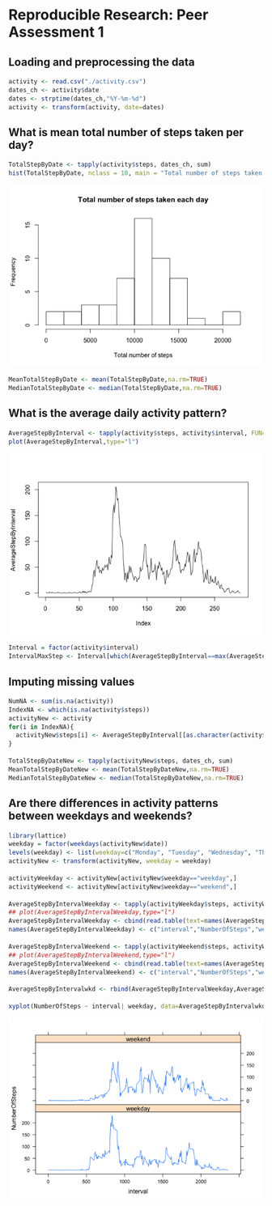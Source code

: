 # Reproducible Research: Peer Assessment 1


## Loading and preprocessing the data

```r
activity <- read.csv("./activity.csv")
dates_ch <- activity$date
dates <- strptime(dates_ch,"%Y-%m-%d")
activity <- transform(activity, date=dates)
```

## What is mean total number of steps taken per day?

```r
TotalStepByDate <- tapply(activity$steps, dates_ch, sum)
hist(TotalStepByDate, nclass = 10, main = "Total number of steps taken each day", xlab = "Total number of steps")
```

![](PA1_template_files/figure-html/unnamed-chunk-1-1.png) 

```r
MeanTotalStepByDate <- mean(TotalStepByDate,na.rm=TRUE)
MedianTotalStepByDate <- median(TotalStepByDate,na.rm=TRUE)
```

## What is the average daily activity pattern?


```r
AverageStepByInterval <- tapply(activity$steps, activity$interval, FUN=function(x)mean(x,na.rm=TRUE))
plot(AverageStepByInterval,type="l")
```

![](PA1_template_files/figure-html/unnamed-chunk-2-1.png) 

```r
Interval = factor(activity$interval)
IntervalMaxStep <- Interval[which(AverageStepByInterval==max(AverageStepByInterval,na.rm=TRUE))]
```

## Imputing missing values

```r
NumNA <- sum(is.na(activity))
IndexNA <- which(is.na(activity$steps))
activityNew <- activity
for(i in IndexNA){
  activityNew$steps[i] <- AverageStepByInterval[[as.character(activity$interval[i])]]
}

TotalStepByDateNew <- tapply(activityNew$steps, dates_ch, sum)
MeanTotalStepByDateNew <- mean(TotalStepByDateNew,na.rm=TRUE)
MedianTotalStepByDateNew <- median(TotalStepByDateNew,na.rm=TRUE)
```

## Are there differences in activity patterns between weekdays and weekends?

```r
library(lattice)
weekday = factor(weekdays(activityNew$date))
levels(weekday) <- list(weekday=c("Monday", "Tuesday", "Wednesday", "Thursday", "Friday"), weekend=c("Saturday", "Sunday"))
activityNew <- transform(activityNew, weekday = weekday)

activityWeekday <- activityNew[activityNew$weekday=="weekday",]
activityWeekend <- activityNew[activityNew$weekday=="weekend",]

AverageStepByIntervalWeekday <- tapply(activityWeekday$steps, activityWeekday$interval, FUN=function(x)mean(x,na.rm=TRUE))
## plot(AverageStepByIntervalWeekday,type="l")
AverageStepByIntervalWeekday <- cbind(read.table(text=names(AverageStepByIntervalWeekday)),AverageStepByIntervalWeekday, rep("weekday",dim(AverageStepByIntervalWeekday)))
names(AverageStepByIntervalWeekday) <- c("interval","NumberOfSteps","weekday")

AverageStepByIntervalWeekend <- tapply(activityWeekend$steps, activityWeekend$interval, FUN=function(x)mean(x,na.rm=TRUE))
## plot(AverageStepByIntervalWeekend,type="l")
AverageStepByIntervalWeekend <- cbind(read.table(text=names(AverageStepByIntervalWeekend)),AverageStepByIntervalWeekend, rep("weekend",dim(AverageStepByIntervalWeekend)))
names(AverageStepByIntervalWeekend) <- c("interval","NumberOfSteps","weekday")

AverageStepByIntervalwkd <- rbind(AverageStepByIntervalWeekday,AverageStepByIntervalWeekend)

xyplot(NumberOfSteps ~ interval| weekday, data=AverageStepByIntervalwkd, layout = c(1,2),type="l")
```

![](PA1_template_files/figure-html/unnamed-chunk-4-1.png) 
